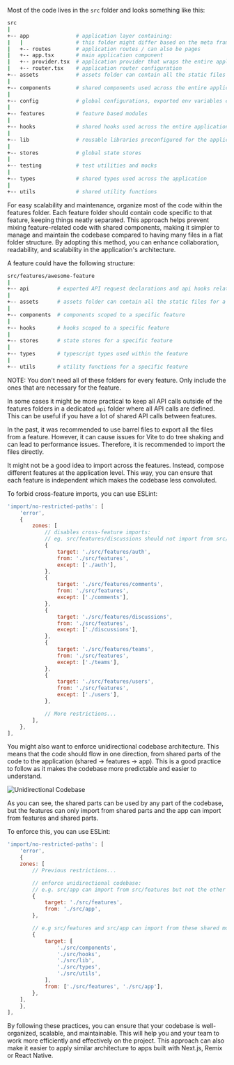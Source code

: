 

Most of the code lives in the `src` folder and looks something like this:

```sh
src
|
+-- app               # application layer containing:
|   |                 # this folder might differ based on the meta framework used
|   +-- routes        # application routes / can also be pages
|   +-- app.tsx       # main application component
|   +-- provider.tsx  # application provider that wraps the entire application with different global providers - this might also differ based on meta framework used
|   +-- router.tsx    # application router configuration
+-- assets            # assets folder can contain all the static files such as images, fonts, etc.
|
+-- components        # shared components used across the entire application
|
+-- config            # global configurations, exported env variables etc.
|
+-- features          # feature based modules
|
+-- hooks             # shared hooks used across the entire application
|
+-- lib               # reusable libraries preconfigured for the application
|
+-- stores            # global state stores
|
+-- testing           # test utilities and mocks
|
+-- types             # shared types used across the application
|
+-- utils             # shared utility functions
```

For easy scalability and maintenance, organize most of the code within the features folder. Each feature folder should contain code specific to that feature, keeping things neatly separated. This approach helps prevent mixing feature-related code with shared components, making it simpler to manage and maintain the codebase compared to having many files in a flat folder structure. By adopting this method, you can enhance collaboration, readability, and scalability in the application's architecture.

A feature could have the following structure:

```sh
src/features/awesome-feature
|
+-- api         # exported API request declarations and api hooks related to a specific feature
|
+-- assets      # assets folder can contain all the static files for a specific feature
|
+-- components  # components scoped to a specific feature
|
+-- hooks       # hooks scoped to a specific feature
|
+-- stores      # state stores for a specific feature
|
+-- types       # typescript types used within the feature
|
+-- utils       # utility functions for a specific feature
```

NOTE: You don't need all of these folders for every feature. Only include the ones that are necessary for the feature.

In some cases it might be more practical to keep all API calls outside of the features folders in a dedicated `api` folder where all API calls are defined. This can be useful if you have a lot of shared API calls between features.

In the past, it was recommended to use barrel files to export all the files from a feature. However, it can cause issues for Vite to do tree shaking and can lead to performance issues. Therefore, it is recommended to import the files directly.

It might not be a good idea to import across the features. Instead, compose different features at the application level. This way, you can ensure that each feature is independent which makes the codebase less convoluted.

To forbid cross-feature imports, you can use ESLint:

```js
'import/no-restricted-paths': [
    'error',
    {
        zones: [
            // disables cross-feature imports:
            // eg. src/features/discussions should not import from src/features/comments, etc.
            {
                target: './src/features/auth',
                from: './src/features',
                except: ['./auth'],
            },
            {
                target: './src/features/comments',
                from: './src/features',
                except: ['./comments'],
            },
            {
                target: './src/features/discussions',
                from: './src/features',
                except: ['./discussions'],
            },
            {
                target: './src/features/teams',
                from: './src/features',
                except: ['./teams'],
            },
            {
                target: './src/features/users',
                from: './src/features',
                except: ['./users'],
            },

            // More restrictions...
        ],
    },
],
```

You might also want to enforce unidirectional codebase architecture. This means that the code should flow in one direction, from shared parts of the code to the application (shared -> features -> app). This is a good practice to follow as it makes the codebase more predictable and easier to understand.

![Unidirectional Codebase](./assets/unidirectional-codebase.png)

As you can see, the shared parts can be used by any part of the codebase, but the features can only import from shared parts and the app can import from features and shared parts.

To enforce this, you can use ESLint:

```js
'import/no-restricted-paths': [
    'error',
    {
    zones: [
        // Previous restrictions...

        // enforce unidirectional codebase:
        // e.g. src/app can import from src/features but not the other way around
        {
            target: './src/features',
            from: './src/app',
        },

        // e.g src/features and src/app can import from these shared modules but not the other way around
        {
            target: [
                './src/components',
                './src/hooks',
                './src/lib',
                './src/types',
                './src/utils',
            ],
            from: ['./src/features', './src/app'],
        },
    ],
    },
],
```

By following these practices, you can ensure that your codebase is well-organized, scalable, and maintainable. This will help you and your team to work more efficiently and effectively on the project.
This approach can also make it easier to apply similar architecture to apps built with Next.js, Remix or React Native.